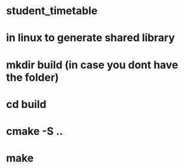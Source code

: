 # student_timetable

# in linux to generate shared library
# mkdir build (in case you dont have the folder)
# cd build
# cmake -S ..
# make


